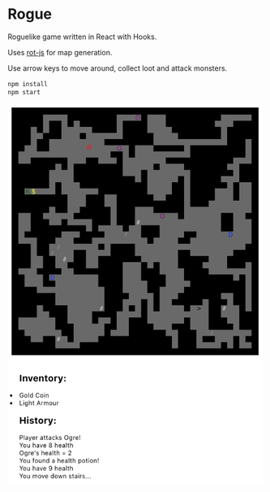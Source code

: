 # Rogue

Roguelike game written in React with Hooks.

Uses [rot-js](https://ondras.github.io/rot.js/hp/) for map generation.

Use arrow keys to move around, collect loot and attack monsters.

```
npm install
npm start
```

![screenshot](images/screenshot.png)
